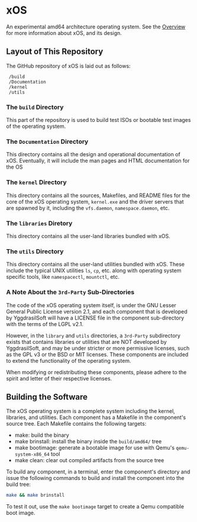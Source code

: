 # xOS

An experimental amd64 architecture operating system. See the [Overview](Documentation/Design/Overview.md) for more information about xOS, and its design.

## Layout of This Repository

The GitHub repository of xOS is laid out as follows:

```
 /build
 /Documentation
 /kernel
 /utils
```

### The `build` Directory

This part of the repository is used to build test ISOs or bootable test images of the operating system.

### The `Documentation` Directory

This directory contains all the design and operational documentation of xOS. Eventually, it will include the man pages and HTML documentation for the OS

### The `kernel` Directory

This directory contains all the sources, Makefiles, and README files for the core of the xOS operating system, `kernel.exe` and the driver servers that are spawned by it, including the `vfs.daemon`, `namespace.daemon`, etc.

### The `libraries` Diretory

This directory contains all the user-land libraries bundled with xOS.

### The `utils` Directory

This directory contains all the user-land utilities bundled with xOS. These include the typical UNIX utilities `ls`, `cp`, etc. along with operating system specific tools, like `namespacectl`, `mountctl`, etc.

### A Note About the `3rd-Party` Sub-Directories

The code of the xOS operating system itself, is under the GNU Lesser General Public License version 2.1, and each component that is developed by YggdrasilSoft will have a LICENSE file in the component sub-directory with the terms of the LGPL v2.1.

However, in the `library` and `utils` directories, a `3rd-Party` subdirectory exists that contains libraries or utilities that are NOT developed by YggdrasilSoft, and may be under stricter or more permissive licenses, such as the GPL v3 or the BSD or MIT licenses. These components are included to extend the functionality of the operating system.

When modifying or redistributing these components, please adhere to the spirit and letter of their respective licenses.

## Building the Software

The xOS operating system is a complete system including the kernel, libraries, and utilities. Each component has a Makefile in the component's source tree. Each Makefile contains the following targets:

- make: build the binary
- make brinstall: install the binary inside the `build/amd64/` tree
- make bootimage: generate a bootable image for use with Qemu's `qemu-system-x86_64` tool
- make clean: clear out compiled artifacts from the source tree

To build any component, in a terminal, enter the component's directory and issue the following commands to build and install the component into the build tree:

```sh
make && make brinstall
```

To test it out, use the `make bootimage` target to create a Qemu compatible boot image.
